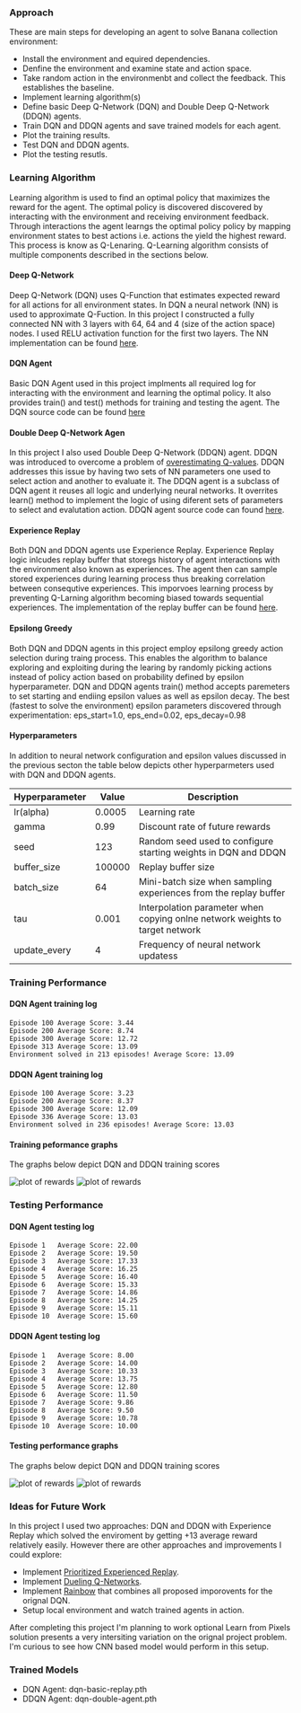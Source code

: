 ### Approach

These are main steps for developing an agent to solve Banana collection environment:

* Install the environment and equired dependencies.
* Denfine the environment and examine state and action space.
* Take random action in the environmenbt and collect the feedback. This establishes the baseline.
* Implement learning algorithm(s)
* Define basic Deep Q-Network (DQN) and Double Deep Q-Network (DDQN) agents.
* Train DQN and DDQN agents and save trained models for each agent.
* Plot the training results.
* Test DQN and DDQN agents.
* Plot the testing resutls.

### Learning Algorithm

Learning algorithm is used to find an optimal policy that maximizes the reward for the agent. The optimal policy is discovered discovered by interacting with the environment and receiving environment feedback. Through interactions the agent learngs the optimal policy policy by mapping environment states to best actions i.e. actions the yield the highest reward. This process is know as Q-Lenaring. Q-Learning algorithm consists of multiple components described in the sections below.

#### Deep Q-Network

Deep Q-Network (DQN) uses Q-Function that estimates expected reward for all actions for all environment states. In DQN a neural network (NN) is used to approximate Q-Fuction. In this project I constructed a fully connected NN with 3 layers with 64, 64 and 4 (size of the action space) nodes. I used RELU activation function for the first two layers. The NN implementation can be found [here](dqn/model.py).

#### DQN Agent

Basic DQN Agent used in this project implments all required log for interacting with the environment and learning the optimal policy. It also provides train() and test() methods for training and testing the agent. The DQN source code can be found [here](dqn/agent.py)

#### Double Deep Q-Network Agen

In this project I also used Double Deep Q-Network (DDQN) agent. DDQN was introduced to overcome a problem of [overestimating Q-values](https://www.ri.cmu.edu/pub_files/pub1/thrun_sebastian_1993_1/thrun_sebastian_1993_1.pdf). DDQN addresses this issue by having two sets of NN parameters one used to select action and another to evaluate it. The DDQN agent is a subclass of DQN agent it reuses all logic and underlying neural networks. It overrites learn() method to implement the logic of using diferent sets of parameters to select and evalutation action. DDQN agent source code can found [here](dqn/doubleagent.py).

#### Experience Replay

Both DQN and DDQN agents use Experience Replay. Experience Replay logic inlcudes replay buffer that storegs history of agent interactions with the environment also known as experiences. The agent then can sample stored experiences during learning process thus breaking correlation between consequtive experiences. This imporvoes learning process by preventing Q-Larning algorithm becoming biased towards sequential experiences. The implementation of the replay buffer can be found
[here](dqn/replaybuffer.py).

#### Epsilong Greedy

Both DQN and DDQN agents in this project employ epsilong greedy action selection during traing process. This enables the algorithm to balance exploring and exploiting during the learing by randomly picking actions instead of policy action based on probability defined by epsilon hyperparameter. DQN and DDQN agents train() method accepts paremeters to set starting and endiing epsilon values as well as epsilon decay. The best (fastest to solve the environment) epsilon parameters discovered through experimentation: eps_start=1.0, eps_end=0.02, eps_decay=0.98

#### Hyperparameters

In addition to neural network configuration and epsilon values discussed in the previous secton the table below depicts other hyperparmeters used with DQN and DDQN agents.


| Hyperparameter | Value | Description |
| --- | --- | ---- |
| lr(alpha) | 0.0005 | Learning rate
| gamma | 0.99 | Discount rate of future rewards |
| seed | 123 |  Random seed used to configure starting weights in DQN and DDQN |
| buffer_size | 100000 | Replay buffer size |
| batch_size | 64 | Mini-batch size when sampling experiences from the replay buffer
| tau | 0.001 | Interpolation parameter when copying onlne network weights to target network |
| update_every | 4 | Frequency of neural network updatess |
 

### Training Performance 

#### DQN Agent training log

```
Episode 100	Average Score: 3.44
Episode 200	Average Score: 8.74
Episode 300	Average Score: 12.72
Episode 313	Average Score: 13.09
Environment solved in 213 episodes!	Average Score: 13.09
```

#### DDQN Agent training log

```
Episode 100	Average Score: 3.23
Episode 200	Average Score: 8.37
Episode 300	Average Score: 12.09
Episode 336	Average Score: 13.03
Environment solved in 236 episodes!	Average Score: 13.03
```

#### Training peformance graphs

The graphs below depict DQN and DDQN training scores

![plot of rewards](dqn-replay-graph.jpg)
![plot of rewards](ddqn-replay-graph.jpg)

### Testing Performance

#### DQN Agent testing log

```
Episode 1	Average Score: 22.00
Episode 2	Average Score: 19.50
Episode 3	Average Score: 17.33
Episode 4	Average Score: 16.25
Episode 5	Average Score: 16.40
Episode 6	Average Score: 15.33
Episode 7	Average Score: 14.86
Episode 8	Average Score: 14.25
Episode 9	Average Score: 15.11
Episode 10	Average Score: 15.60
```

#### DDQN Agent testing log

```
Episode 1	Average Score: 8.00
Episode 2	Average Score: 14.00
Episode 3	Average Score: 10.33
Episode 4	Average Score: 13.75
Episode 5	Average Score: 12.80
Episode 6	Average Score: 11.50
Episode 7	Average Score: 9.86
Episode 8	Average Score: 9.50
Episode 9	Average Score: 10.78
Episode 10	Average Score: 10.00
```

#### Testing performance graphs

The graphs below depict DQN and DDQN training scores

![plot of rewards](dqn-replay-test-graph.jpg)
![plot of rewards](ddqn-replay-test-graph.jpg)

### Ideas for Future Work

In this project I used two approaches: DQN and DDQN with Experience Replay which solved the enviroment by getting +13 average reward relatively easily. However there are other approaches and improvements I could explore:

- Implement [Prioritized Experienced Replay](https://arxiv.org/abs/1511.05952).
- Implement [Dueling Q-Networks](https://arxiv.org/abs/1511.06581).
- Implement [Rainbow](https://arxiv.org/abs/1710.02298) that combines all proposed imporovents for the orignal DQN.
- Setup local environment and watch trained agents in action.

After completing this project I'm planning to work optional Learn from Pixels solution presents a very intersiting variation on the orignal project problem. I'm curious to see how CNN based model would perform in this setup.

### Trained Models

* DQN Agent: dqn-basic-replay.pth
* DDQN Agent: dqn-double-agent.pth
